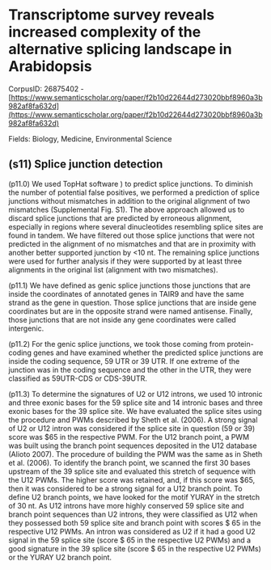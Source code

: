 # Transcriptome survey reveals increased complexity of the alternative splicing landscape in Arabidopsis

CorpusID: 26875402 - [https://www.semanticscholar.org/paper/f2b10d22644d273020bbf8960a3b982af8fa632d](https://www.semanticscholar.org/paper/f2b10d22644d273020bbf8960a3b982af8fa632d)

Fields: Biology, Medicine, Environmental Science

## (s11) Splice junction detection
(p11.0) We used TopHat software ) to predict splice junctions. To diminish the number of potential false positives, we performed a prediction of splice junctions without mismatches in addition to the original alignment of two mismatches (Supplemental Fig. S1). The above approach allowed us to discard splice junctions that are predicted by erroneous alignment, especially in regions where several dinucleotides resembling splice sites are found in tandem. We have filtered out those splice junctions that were not predicted in the alignment of no mismatches and that are in proximity with another better supported junction by <10 nt. The remaining splice junctions were used for further analysis if they were supported by at least three alignments in the original list (alignment with two mismatches).

(p11.1) We have defined as genic splice junctions those junctions that are inside the coordinates of annotated genes in TAIR9 and have the same strand as the gene in question. Those splice junctions that are inside gene coordinates but are in the opposite strand were named antisense. Finally, those junctions that are not inside any gene coordinates were called intergenic.

(p11.2) For the genic splice junctions, we took those coming from protein-coding genes and have examined whether the predicted splice junctions are inside the coding sequence, 59 UTR or 39 UTR. If one extreme of the junction was in the coding sequence and the other in the UTR, they were classified as 59UTR-CDS or CDS-39UTR.

(p11.3) To determine the signatures of U2 or U12 introns, we used 10 intronic and three exonic bases for the 59 splice site and 14 intronic bases and three exonic bases for the 39 splice site. We have evaluated the splice sites using the procedure and PWMs described by Sheth et al. (2006). A strong signal of U2 or U12 intron was considered if the splice site in question (59 or 39) score was $65 in the respective PWM. For the U12 branch point, a PWM was built using the branch point sequences deposited in the U12 database (Alioto 2007). The procedure of building the PWM was the same as in Sheth et al. (2006). To identify the branch point, we scanned the first 30 bases upstream of the 39 splice site and evaluated this stretch of sequence with the U12 PWMs. The higher score was retained, and, if this score was $65, then it was considered to be a strong signal for a U12 branch point. To define U2 branch points, we have looked for the motif YURAY in the stretch of 30 nt. As U12 introns have more highly conserved 59 splice site and branch point sequences than U2 introns, they were classified as U12 when they possessed both 59 splice site and branch point with scores $ 65 in the respective U12 PWMs. An intron was considered as U2 if it had a good U2 signal in the 59 splice site (score $ 65 in the respective U2 PWMs) and a good signature in the 39 splice site (score $ 65 in the respective U2 PWMs) or the YURAY U2 branch point.
